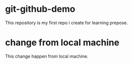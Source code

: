 # git-github-demo
This repository is my first repo i create for learning prepose.
# change from local machine
This change happen from local machine.